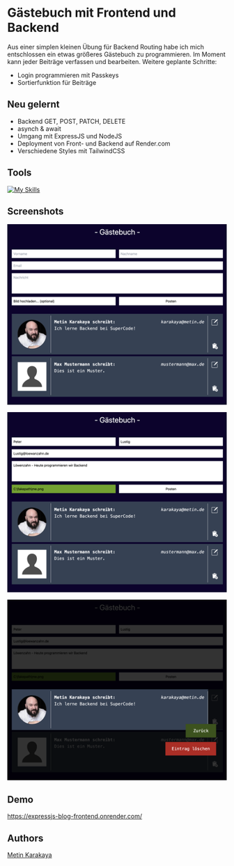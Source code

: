 # Gästebuch mit Frontend und Backend

Aus einer simplen kleinen Übung für Backend Routing habe ich mich entschlossen ein etwas größeres Gästebuch zu programmieren. Im Moment kann jeder Beiträge verfassen und bearbeiten. 
Weitere geplante Schritte:
- Login programmieren mit Passkeys
- Sortierfunktion für Beiträge

## Neu gelernt

- Backend GET, POST, PATCH, DELETE
- asynch & await
- Umgang mit ExpressJS und NodeJS
- Deployment von Front- und Backend auf Render.com
- Verschiedene Styles mit TailwindCSS

## Tools

[![My Skills](https://skillicons.dev/icons?i=js,react,vite,nodejs,epxress,html,css,tailwind,git,github,vscode)](https://skillicons.dev)

## Screenshots

![App Screenshot](./frontend/src/assets/images/screenshot1.png)

![App Screenshot](./frontend/src/assets/images/screenshot2.png)

![App Screenshot](./frontend/src/assets/images/screenshot3.png)

## Demo

https://expressjs-blog-frontend.onrender.com/

## Authors

[Metin Karakaya](https://github.com/KarakayaMetin8787)
